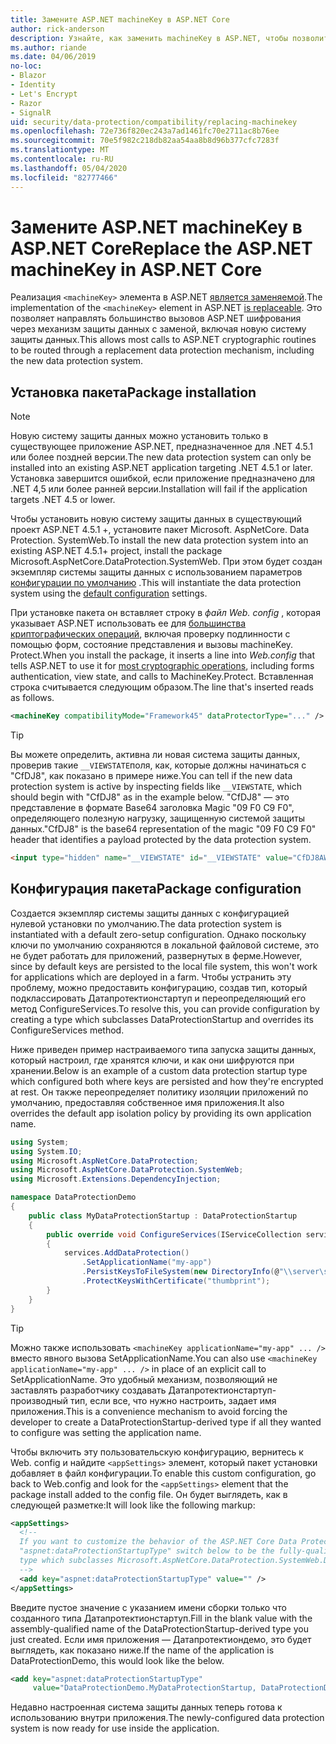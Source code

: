 ```yaml
---
title: Замените ASP.NET machineKey в ASP.NET Core
author: rick-anderson
description: Узнайте, как заменить machineKey в ASP.NET, чтобы позволить использовать новую и безопасную систему защиты данных.
ms.author: riande
ms.date: 04/06/2019
no-loc:
- Blazor
- Identity
- Let's Encrypt
- Razor
- SignalR
uid: security/data-protection/compatibility/replacing-machinekey
ms.openlocfilehash: 72e736f820ec243a7ad1461fc70e2711ac8b76ee
ms.sourcegitcommit: 70e5f982c218db82aa54aa8b8d96b377cfc7283f
ms.translationtype: MT
ms.contentlocale: ru-RU
ms.lasthandoff: 05/04/2020
ms.locfileid: "82777466"
---
```

# <a name="replace-the-aspnet-machinekey-in-aspnet-core"></a><span data-ttu-id="242ab-103">Замените ASP.NET machineKey в ASP.NET Core</span><span class="sxs-lookup"><span data-stu-id="242ab-103">Replace the ASP.NET machineKey in ASP.NET Core</span></span>

<a name="compatibility-replacing-machinekey"></a>

<span data-ttu-id="242ab-104">Реализация `<machineKey>` элемента в ASP.NET [является заменяемой](https://blogs.msdn.microsoft.com/webdev/2012/10/23/cryptographic-improvements-in-asp-net-4-5-pt-2/).</span><span class="sxs-lookup"><span data-stu-id="242ab-104">The implementation of the `<machineKey>` element in ASP.NET [is replaceable](https://blogs.msdn.microsoft.com/webdev/2012/10/23/cryptographic-improvements-in-asp-net-4-5-pt-2/).</span></span> <span data-ttu-id="242ab-105">Это позволяет направлять большинство вызовов ASP.NET шифрования через механизм защиты данных с заменой, включая новую систему защиты данных.</span><span class="sxs-lookup"><span data-stu-id="242ab-105">This allows most calls to ASP.NET cryptographic routines to be routed through a replacement data protection mechanism, including the new data protection system.</span></span>

## <a name="package-installation"></a><span data-ttu-id="242ab-106">Установка пакета</span><span class="sxs-lookup"><span data-stu-id="242ab-106">Package installation</span></span>

> [!NOTE]
> <span data-ttu-id="242ab-107">Новую систему защиты данных можно установить только в существующее приложение ASP.NET, предназначенное для .NET 4.5.1 или более поздней версии.</span><span class="sxs-lookup"><span data-stu-id="242ab-107">The new data protection system can only be installed into an existing ASP.NET application targeting .NET 4.5.1 or later.</span></span> <span data-ttu-id="242ab-108">Установка завершится ошибкой, если приложение предназначено для .NET 4,5 или более ранней версии.</span><span class="sxs-lookup"><span data-stu-id="242ab-108">Installation will fail if the application targets .NET 4.5 or lower.</span></span>

<span data-ttu-id="242ab-109">Чтобы установить новую систему защиты данных в существующий проект ASP.NET 4.5.1 +, установите пакет Microsoft. AspNetCore. Data Protection. SystemWeb.</span><span class="sxs-lookup"><span data-stu-id="242ab-109">To install the new data protection system into an existing ASP.NET 4.5.1+ project, install the package Microsoft.AspNetCore.DataProtection.SystemWeb.</span></span> <span data-ttu-id="242ab-110">При этом будет создан экземпляр системы защиты данных с использованием параметров [конфигурации по умолчанию](xref:security/data-protection/configuration/default-settings) .</span><span class="sxs-lookup"><span data-stu-id="242ab-110">This will instantiate the data protection system using the [default configuration](xref:security/data-protection/configuration/default-settings) settings.</span></span>

<span data-ttu-id="242ab-111">При установке пакета он вставляет строку в *файл Web. config* , которая указывает ASP.NET использовать ее для [большинства криптографических операций](https://blogs.msdn.microsoft.com/webdev/2012/10/23/cryptographic-improvements-in-asp-net-4-5-pt-2/), включая проверку подлинности с помощью форм, состояние представления и вызовы machineKey. Protect.</span><span class="sxs-lookup"><span data-stu-id="242ab-111">When you install the package, it inserts a line into *Web.config* that tells ASP.NET to use it for [most cryptographic operations](https://blogs.msdn.microsoft.com/webdev/2012/10/23/cryptographic-improvements-in-asp-net-4-5-pt-2/), including forms authentication, view state, and calls to MachineKey.Protect.</span></span> <span data-ttu-id="242ab-112">Вставленная строка считывается следующим образом.</span><span class="sxs-lookup"><span data-stu-id="242ab-112">The line that's inserted reads as follows.</span></span>

```xml
<machineKey compatibilityMode="Framework45" dataProtectorType="..." />
```

>[!TIP]
> <span data-ttu-id="242ab-113">Вы можете определить, активна ли новая система защиты данных, проверив такие `__VIEWSTATE`поля, как, которые должны начинаться с "CfDJ8", как показано в примере ниже.</span><span class="sxs-lookup"><span data-stu-id="242ab-113">You can tell if the new data protection system is active by inspecting fields like `__VIEWSTATE`, which should begin with "CfDJ8" as in the example below.</span></span> <span data-ttu-id="242ab-114">"CfDJ8" — это представление в формате Base64 заголовка Magic "09 F0 C9 F0", определяющего полезную нагрузку, защищенную системой защиты данных.</span><span class="sxs-lookup"><span data-stu-id="242ab-114">"CfDJ8" is the base64 representation of the magic "09 F0 C9 F0" header that identifies a payload protected by the data protection system.</span></span>

```html
<input type="hidden" name="__VIEWSTATE" id="__VIEWSTATE" value="CfDJ8AWPr2EQPTBGs3L2GCZOpk...">
```

## <a name="package-configuration"></a><span data-ttu-id="242ab-115">Конфигурация пакета</span><span class="sxs-lookup"><span data-stu-id="242ab-115">Package configuration</span></span>

<span data-ttu-id="242ab-116">Создается экземпляр системы защиты данных с конфигурацией нулевой установки по умолчанию.</span><span class="sxs-lookup"><span data-stu-id="242ab-116">The data protection system is instantiated with a default zero-setup configuration.</span></span> <span data-ttu-id="242ab-117">Однако поскольку ключи по умолчанию сохраняются в локальной файловой системе, это не будет работать для приложений, развернутых в ферме.</span><span class="sxs-lookup"><span data-stu-id="242ab-117">However, since by default keys are persisted to the local file system, this won't work for applications which are deployed in a farm.</span></span> <span data-ttu-id="242ab-118">Чтобы устранить эту проблему, можно предоставить конфигурацию, создав тип, который подклассировать Датапротектионстартуп и переопределяющий его метод ConfigureServices.</span><span class="sxs-lookup"><span data-stu-id="242ab-118">To resolve this, you can provide configuration by creating a type which subclasses DataProtectionStartup and overrides its ConfigureServices method.</span></span>

<span data-ttu-id="242ab-119">Ниже приведен пример настраиваемого типа запуска защиты данных, который настроил, где хранятся ключи, и как они шифруются при хранении.</span><span class="sxs-lookup"><span data-stu-id="242ab-119">Below is an example of a custom data protection startup type which configured both where keys are persisted and how they're encrypted at rest.</span></span> <span data-ttu-id="242ab-120">Он также переопределяет политику изоляции приложений по умолчанию, предоставляя собственное имя приложения.</span><span class="sxs-lookup"><span data-stu-id="242ab-120">It also overrides the default app isolation policy by providing its own application name.</span></span>

```csharp
using System;
using System.IO;
using Microsoft.AspNetCore.DataProtection;
using Microsoft.AspNetCore.DataProtection.SystemWeb;
using Microsoft.Extensions.DependencyInjection;

namespace DataProtectionDemo
{
    public class MyDataProtectionStartup : DataProtectionStartup
    {
        public override void ConfigureServices(IServiceCollection services)
        {
            services.AddDataProtection()
                .SetApplicationName("my-app")
                .PersistKeysToFileSystem(new DirectoryInfo(@"\\server\share\myapp-keys\"))
                .ProtectKeysWithCertificate("thumbprint");
        }
    }
}
```

>[!TIP]
> <span data-ttu-id="242ab-121">Можно также использовать `<machineKey applicationName="my-app" ... />` вместо явного вызова SetApplicationName.</span><span class="sxs-lookup"><span data-stu-id="242ab-121">You can also use `<machineKey applicationName="my-app" ... />` in place of an explicit call to SetApplicationName.</span></span> <span data-ttu-id="242ab-122">Это удобный механизм, позволяющий не заставлять разработчику создавать Датапротектионстартуп-производный тип, если все, что нужно настроить, задает имя приложения.</span><span class="sxs-lookup"><span data-stu-id="242ab-122">This is a convenience mechanism to avoid forcing the developer to create a DataProtectionStartup-derived type if all they wanted to configure was setting the application name.</span></span>

<span data-ttu-id="242ab-123">Чтобы включить эту пользовательскую конфигурацию, вернитесь к Web. config и найдите `<appSettings>` элемент, который пакет установки добавляет в файл конфигурации.</span><span class="sxs-lookup"><span data-stu-id="242ab-123">To enable this custom configuration, go back to Web.config and look for the `<appSettings>` element that the package install added to the config file.</span></span> <span data-ttu-id="242ab-124">Он будет выглядеть, как в следующей разметке:</span><span class="sxs-lookup"><span data-stu-id="242ab-124">It will look like the following markup:</span></span>

```xml
<appSettings>
  <!--
  If you want to customize the behavior of the ASP.NET Core Data Protection stack, set the
  "aspnet:dataProtectionStartupType" switch below to be the fully-qualified name of a
  type which subclasses Microsoft.AspNetCore.DataProtection.SystemWeb.DataProtectionStartup.
  -->
  <add key="aspnet:dataProtectionStartupType" value="" />
</appSettings>
```

<span data-ttu-id="242ab-125">Введите пустое значение с указанием имени сборки только что созданного типа Датапротектионстартуп.</span><span class="sxs-lookup"><span data-stu-id="242ab-125">Fill in the blank value with the assembly-qualified name of the DataProtectionStartup-derived type you just created.</span></span> <span data-ttu-id="242ab-126">Если имя приложения — Датапротектиондемо, это будет выглядеть, как показано ниже.</span><span class="sxs-lookup"><span data-stu-id="242ab-126">If the name of the application is DataProtectionDemo, this would look like the below.</span></span>

```xml
<add key="aspnet:dataProtectionStartupType"
     value="DataProtectionDemo.MyDataProtectionStartup, DataProtectionDemo" />
```

<span data-ttu-id="242ab-127">Недавно настроенная система защиты данных теперь готова к использованию внутри приложения.</span><span class="sxs-lookup"><span data-stu-id="242ab-127">The newly-configured data protection system is now ready for use inside the application.</span></span>
